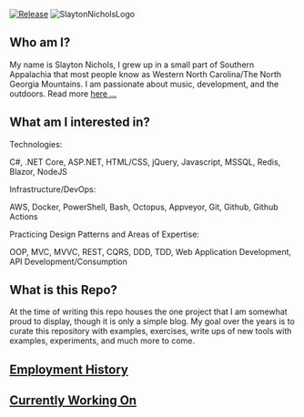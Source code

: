 [![Release](https://github.com/SlaytonNichols/SlaytonNichols/actions/workflows/release.yml/badge.svg)](https://github.com/SlaytonNichols/SlaytonNichols/actions/workflows/release.yml)
![SlaytonNicholsLogo](https://user-images.githubusercontent.com/45402324/88486759-ff3f6e80-cf4d-11ea-8869-cb0de304b698.png)

## Who am I?

My name is Slayton Nichols, I grew up in a small part of Southern Appalachia that most people know as Western North Carolina/The North Georgia Mountains. I am passionate about music, development, and the outdoors. Read more [here ...](https://nicholsslayton.com)

## What am I interested in?

Technologies:

C#, .NET Core, ASP.NET, HTML/CSS, jQuery, Javascript, MSSQL, Redis, Blazor, NodeJS

Infrastructure/DevOps:

AWS, Docker, PowerShell, Bash, Octopus, Appveyor, Git, Github, Github Actions

Practicing Design Patterns and Areas of Expertise:

OOP, MVC, MVVC, REST, CQRS, DDD, TDD, Web Application Development, API Development/Consumption

## What is this Repo?

At the time of writing this repo houses the one project that I am somewhat proud to display, though it is only a simple blog. My goal over the years is to curate this repository with examples, exercises, write ups of new tools with examples, experiments, and much more to come.

## [Employment History](https://nicholsslayton.com/posts/employment-history)

## [Currently Working On](https://nicholsslayton.com/posts/todos)
